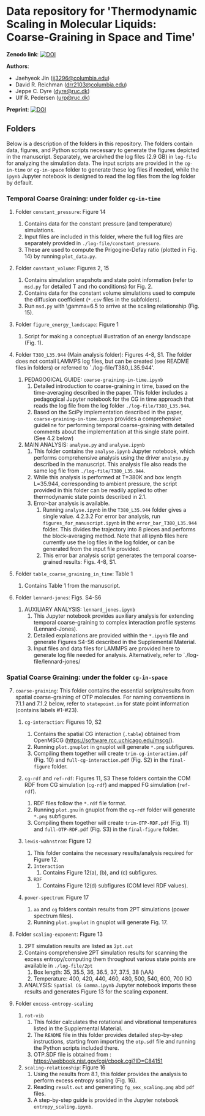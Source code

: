 # Data repository for 'Thermodynamic Scaling in Molecular Liquids: Coarse-Graining in Space and Time'
**Zenodo link**: [![DOI](https://zenodo.org/badge/DOI/10.5281/zenodo.11624467.svg)](https://doi.org/10.5281/zenodo.11624467)

**Authors**:
* Jaehyeok Jin (jj3296@columbia.edu)
* David R. Reichman (drr2103@columbia.edu)
* Jeppe C. Dyre (dyre@ruc.dk)
* Ulf R. Pedersen (urp@ruc.dk)

**Preprint**: [![DOI](https://zenodo.org/badge/DOI/10.5281/zenodo.11624467.svg)]([https://doi.org/10.5281/zenodo.11624467](https://arxiv.org/abs/2402.08675)) 

## Folders

Below is a description of the folders in this repository.
The folders contain data, figures, and Python scripts necessary to generate the figures depicted in the manuscript.
Separately, we arcivhed the log files (2.9 GB) in `log-file` for analyzing the simulation data. The input scripts are provided in the `cg-in-time` or `cg-in-space` folder to generate these log files if needed, while the `ipynb` Jupyter notebook is designed to read the log files from the log folder by default.

### Temporal Coarse Graining: under folder `cg-in-time`

1. Folder `constant_pressure`: Figure 14
    1. Contains data for the constant pressure (and temperature) simulations.
    2. Input files are included in this folder, where the full log files are separately provided in `./log-file/constant_pressure`.
    3. These are used to compute the Prigogine-Defay ratio (plotted in Fig. 14) by running `plot_data.py`.

2. Folder `constant_volume`: Figures 2, 15
    1. Contains simulation snapshots and state point information (refer to `msd.py` for detailed T and rho conditions) for Fig. 2.
    2. Contains data for the constant volume simulations used to compute the diffusion coefficient (`*.csv` files in the subfolders).
    3. Run `msd.py` with \gamma=6.5 to arrive at the scaling relationship (Fig. 15).

3. Folder `figure_energy_landscape`: Figure 1
    1. Script for making a conceptual illustration of an energy landscape (Fig. 1).

4. Folder `T380_L35.944` (Main analysis folder): Figures 4-8, S1. The folder does not contail LAMMPS log files, but can be created (see README files in folders) or referred to `./log-file/T380_L35.944'.
    1. PEDAGOGICAL GUIDE: `coarse-graining-in-time.ipynb`
        1. Detailed introduction to coarse-graining in time, based on the time-averaging described in the paper. This folder includes a pedagogical Jupyter notebook for the CG in time approach that reads the log file from the log folder `./log-file/T380_L35.944`.
        2. Based on the SciPy implementation described in the paper, `coarse-graining-in-time.ipynb` provides a comprehensive guideline for performing temporal coarse-graining with detailed comments about the implementation at this single state point. (See 4.2 below)
    2. MAIN ANALYSIS: `analyse.py` and `analyse.ipynb`
        1. This folder contains the `analyse.ipynb` Jupyter notebook, which performs comprehensive analysis using the driver `analyse.py` described in the manuscript. This analysis file also reads the same log file from `./log-file/T380_L35.944`.
        2. While this analysis is performed at T=380K and box length L=35.944, corresponding to ambient pressure, the script provided in this folder can be readily applied to other thermodynamic state points described in 2.1.
        3. Error-bar analysis is available.
            1. Running `analyse.ipynb` in the `T380_L35.944` folder gives a single value. 4.2.3.2 For error bar analysis, run `figures_for_manuscript.ipynb` in the `error_bar_T380_L35.944` folder. This divides the trajectory into 8 pieces and performs the block-averaging method. Note that all ipynb files here currently use the log files in the log folder, or can be generated from the input file provided.
            2. This error bar analysis script generates the temporal coarse-grained results: Figs. 4-8, S1.

5. Folder `table_coarse_graining_in_time`: Table 1
    1. Contains Table 1 from the manuscript.
6. Folder `lennard-jones`: Figs. S4-S6
    1. AUXILIARY ANALYSIS: `lennard_jones.ipynb`
        1. This Jupyter notebook provides auxiliary analysis for extending temporal coarse-graining to complex interaction profile systems (Lennard-Jones).
        2. Detailed explanations are provided within the `*.ipynb` file and generate Figures S4-S6 described in the Supplemental Material.
        3. Input files and data files for LAMMPS are provided here to generate log file needed for analysis. Alternatively, refer to `./log-file/lennard-jones/

### Spatial Coarse Graining: under the folder `cg-in-space`

7. `coarse-graining`: This folder contains the essential scripts/results from spatial coarse-graining of OTP molecules.
    For naming conventions in 7.1.1 and 7.1.2 below, refer to `statepoint.in` for state point information (contains labels #1-#23).
    1. `cg-interaction`: Figures 10, S2
        1. Contains the spatial CG interaction (`.table`) obtained from OpenMSCG (https://software.rcc.uchicago.edu/mscg/).
        2. Running `plot.gnuplot` in gnuplot will generate `*.png` subfigures.
        3. Compiling them together will create `trim-cg-interaction.pdf` (Fig. 10) and `full-cg-interaction.pdf` (Fig. S2) in the `final-figure` folder.

    2. `cg-rdf` and `ref-rdf`: Figures 11, S3
    These folders contain the COM RDF from CG simulation (`cg-rdf`) and mapped FG simulation (`ref-rdf`).
        1. RDF files follow the `*.rdf` file format.
        2. Running `plot.gnu` in gnuplot from the `cg-rdf` folder will generate `*.png` subfigures.
        3. Compiling them together will create `trim-OTP-RDF.pdf` (Fig. 11) and `full-OTP-RDF.pdf` (Fig. S3) in the `final-figure` folder.

    3. `lewis-wahnstrom`: Figure 12
        1. This folder contains the necessary results/analysis required for Figure 12.
        2. `Interaction`
            1. Contains Figure 12(a), (b), and (c) subfigures.
        3. `RDF`
            1. Contains Figure 12(d) subfigures (COM level RDF values).

    4. `power-spectrum`: Figure 17
        1. `aa` and `cg` folders contain results from 2PT simulations (power spectrum files).
        2. Running `plot.gnuplot` in gnuplot will generate Fig. 17.

8. Folder `scaling-exponent`: Figure 13
    1. 2PT simulation results are listed as `2pt.out`
    2. Contains comprehensive 2PT simulation results for scanning the excess entropy/computing them throughout various state points are available in `./log-file/2pt`
        1. Box length: 35, 35.5, 36, 36.5, 37, 37.5, 38 (\AA)
        2. Temperature: 400, 420, 440, 460, 480, 500, 540, 600, 700 (K)
    3. ANALYSIS: `Spatial CG Gamma.ipynb` Jupyter notebook imports these results and generates Figure 13 for the scaling exponent.

9. Folder `excess-entropy-scaling`
    1. `rot-vib`
        1. This folder calculates the rotational and vibrational temperatures listed in the Supplemental Material.
        2. The `README` file in this folder provides detailed step-by-step instructions, starting from importing the `otp.sdf` file and running the Python scripts included there.
        3. OTP.SDF file is obtained from : https://webbook.nist.gov/cgi/cbook.cgi?ID=C84151
    2. `scaling-relationship`: Figure 16
        1. Using the results from 8.1, this folder provides the analysis to perform excess entropy scaling (Fig. 16).
        2. Reading `result.out` and generating `fg_sex_scaling.png` abd `pdf` files.
        3. A step-by-step guide is provided in the Jupyter notebook `entropy_scaling.ipynb`.
